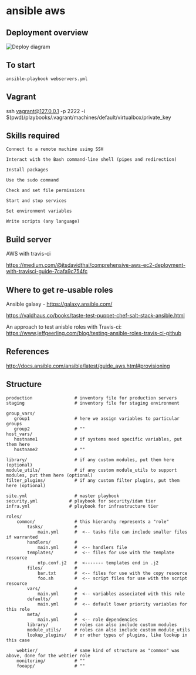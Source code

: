 # ansible aws


## Deployment overview

![Deploy diagram](devops.svg)

## To start
```
ansible-playbook webservers.yml
```

## Vagrant

ssh vagrant@127.0.0.1 -p 2222 -i $(pwd)/playbooks/.vagrant/machines/default/virtualbox/private_key

## Skills required

```
Connect to a remote machine using SSH

Interact with the Bash command-line shell (pipes and redirection)

Install packages

Use the sudo command

Check and set file permissions

Start and stop services

Set environment variables

Write scripts (any language)
```

## Build server

AWS with travis-ci

https://medium.com/@itsdavidthai/comprehensive-aws-ec2-deployment-with-travisci-guide-7cafa9c754fc


## Where to get re-usable roles

Ansible galaxy - https://galaxy.ansible.com/

https://valdhaus.co/books/taste-test-puppet-chef-salt-stack-ansible.html

An approach to test anisble roles with Travis-ci:
https://www.jeffgeerling.com/blog/testing-ansible-roles-travis-ci-github

## References

http://docs.ansible.com/ansible/latest/guide_aws.html#provisioning

## Structure

```
production                # inventory file for production servers
staging                   # inventory file for staging environment

group_vars/
   group1                 # here we assign variables to particular groups
   group2                 # ""
host_vars/
   hostname1              # if systems need specific variables, put them here
   hostname2              # ""

library/                  # if any custom modules, put them here (optional)
module_utils/             # if any custom module_utils to support modules, put them here (optional)
filter_plugins/           # if any custom filter plugins, put them here (optional)

site.yml                  # master playbook
security.yml            # playbook for security/idam tier
infra.yml               # playbook for infrastructure tier

roles/
    common/               # this hierarchy represents a "role"
        tasks/            #
            main.yml      #  <-- tasks file can include smaller files if warranted
        handlers/         #
            main.yml      #  <-- handlers file
        templates/        #  <-- files for use with the template resource
            ntp.conf.j2   #  <------- templates end in .j2
        files/            #
            bar.txt       #  <-- files for use with the copy resource
            foo.sh        #  <-- script files for use with the script resource
        vars/             #
            main.yml      #  <-- variables associated with this role
        defaults/         #
            main.yml      #  <-- default lower priority variables for this role
        meta/             #
            main.yml      #  <-- role dependencies
        library/          # roles can also include custom modules
        module_utils/     # roles can also include custom module_utils
        lookup_plugins/   # or other types of plugins, like lookup in this case

    webtier/              # same kind of structure as "common" was above, done for the webtier role
    monitoring/           # ""
    fooapp/               # ""
  ```
